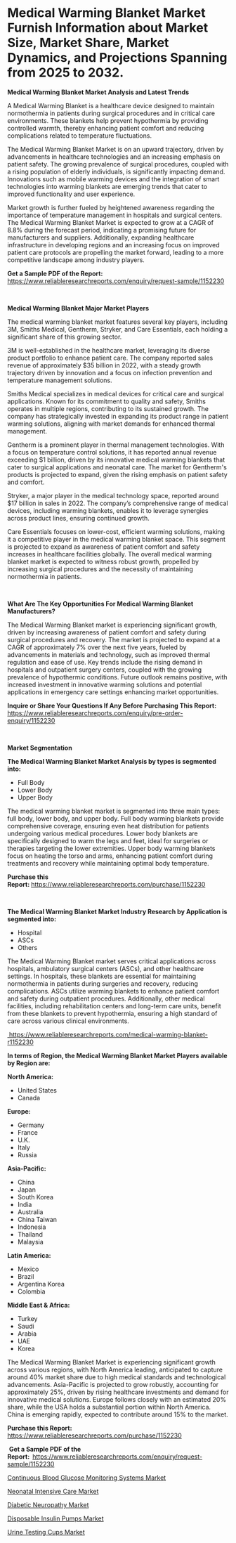 <p><h1>Medical Warming Blanket Market Furnish Information about Market Size, Market Share, Market Dynamics, and Projections Spanning from 2025 to 2032.</h1></p><p><strong>Medical Warming Blanket Market Analysis and Latest Trends</strong></p>
<p><p>A Medical Warming Blanket is a healthcare device designed to maintain normothermia in patients during surgical procedures and in critical care environments. These blankets help prevent hypothermia by providing controlled warmth, thereby enhancing patient comfort and reducing complications related to temperature fluctuations.</p><p>The Medical Warming Blanket Market is on an upward trajectory, driven by advancements in healthcare technologies and an increasing emphasis on patient safety. The growing prevalence of surgical procedures, coupled with a rising population of elderly individuals, is significantly impacting demand. Innovations such as mobile warming devices and the integration of smart technologies into warming blankets are emerging trends that cater to improved functionality and user experience.</p><p>Market growth is further fueled by heightened awareness regarding the importance of temperature management in hospitals and surgical centers. The Medical Warming Blanket Market is expected to grow at a CAGR of 8.8% during the forecast period, indicating a promising future for manufacturers and suppliers. Additionally, expanding healthcare infrastructure in developing regions and an increasing focus on improved patient care protocols are propelling the market forward, leading to a more competitive landscape among industry players.</p></p>
<p><strong>Get a Sample PDF of the Report:&nbsp;</strong> <a href="https://www.reliableresearchreports.com/enquiry/request-sample/1152230?utm_campaign=120&utm_medium=2&utm_source=Github&utm_content=ia&utm_term=03032025&utm_id=medical-warming-blanket">https://www.reliableresearchreports.com/enquiry/request-sample/1152230</a></p>
<p>&nbsp;</p>
<p><strong>Medical Warming Blanket Major Market Players</strong></p>
<p><p>The medical warming blanket market features several key players, including 3M, Smiths Medical, Gentherm, Stryker, and Care Essentials, each holding a significant share of this growing sector.</p><p>3M is well-established in the healthcare market, leveraging its diverse product portfolio to enhance patient care. The company reported sales revenue of approximately $35 billion in 2022, with a steady growth trajectory driven by innovation and a focus on infection prevention and temperature management solutions.</p><p>Smiths Medical specializes in medical devices for critical care and surgical applications. Known for its commitment to quality and safety, Smiths operates in multiple regions, contributing to its sustained growth. The company has strategically invested in expanding its product range in patient warming solutions, aligning with market demands for enhanced thermal management.</p><p>Gentherm is a prominent player in thermal management technologies. With a focus on temperature control solutions, it has reported annual revenue exceeding $1 billion, driven by its innovative medical warming blankets that cater to surgical applications and neonatal care. The market for Gentherm's products is projected to expand, given the rising emphasis on patient safety and comfort.</p><p>Stryker, a major player in the medical technology space, reported around $17 billion in sales in 2022. The company’s comprehensive range of medical devices, including warming blankets, enables it to leverage synergies across product lines, ensuring continued growth.</p><p>Care Essentials focuses on lower-cost, efficient warming solutions, making it a competitive player in the medical warming blanket space. This segment is projected to expand as awareness of patient comfort and safety increases in healthcare facilities globally. The overall medical warming blanket market is expected to witness robust growth, propelled by increasing surgical procedures and the necessity of maintaining normothermia in patients.</p></p>
<p>&nbsp;</p>
<p><strong>What Are The Key Opportunities For Medical Warming Blanket Manufacturers?</strong></p>
<p><p>The Medical Warming Blanket market is experiencing significant growth, driven by increasing awareness of patient comfort and safety during surgical procedures and recovery. The market is projected to expand at a CAGR of approximately 7% over the next five years, fueled by advancements in materials and technology, such as improved thermal regulation and ease of use. Key trends include the rising demand in hospitals and outpatient surgery centers, coupled with the growing prevalence of hypothermic conditions. Future outlook remains positive, with increased investment in innovative warming solutions and potential applications in emergency care settings enhancing market opportunities.</p></p>
<p><strong>Inquire or Share Your Questions If Any Before Purchasing This Report:</strong> <a href="https://www.reliableresearchreports.com/enquiry/pre-order-enquiry/1152230?utm_campaign=120&utm_medium=2&utm_source=Github&utm_content=ia&utm_term=03032025&utm_id=medical-warming-blanket">https://www.reliableresearchreports.com/enquiry/pre-order-enquiry/1152230</a></p>
<p>&nbsp;</p>
<p><strong>Market Segmentation</strong></p>
<p><strong>The Medical Warming Blanket Market Analysis by types is segmented into:</strong></p>
<p><ul><li>Full Body</li><li>Lower Body</li><li>Upper Body</li></ul></p>
<p><p>The medical warming blanket market is segmented into three main types: full body, lower body, and upper body. Full body warming blankets provide comprehensive coverage, ensuring even heat distribution for patients undergoing various medical procedures. Lower body blankets are specifically designed to warm the legs and feet, ideal for surgeries or therapies targeting the lower extremities. Upper body warming blankets focus on heating the torso and arms, enhancing patient comfort during treatments and recovery while maintaining optimal body temperature.</p></p>
<p><strong>Purchase this Report:&nbsp;</strong><a href="https://www.reliableresearchreports.com/purchase/1152230?utm_campaign=120&utm_medium=2&utm_source=Github&utm_content=ia&utm_term=03032025&utm_id=medical-warming-blanket">https://www.reliableresearchreports.com/purchase/1152230</a></p>
<p>&nbsp;</p>
<p><strong>The Medical Warming Blanket Market Industry Research by Application is segmented into:</strong></p>
<p><ul><li>Hospital</li><li>ASCs</li><li>Others</li></ul></p>
<p><p>The Medical Warming Blanket market serves critical applications across hospitals, ambulatory surgical centers (ASCs), and other healthcare settings. In hospitals, these blankets are essential for maintaining normothermia in patients during surgeries and recovery, reducing complications. ASCs utilize warming blankets to enhance patient comfort and safety during outpatient procedures. Additionally, other medical facilities, including rehabilitation centers and long-term care units, benefit from these blankets to prevent hypothermia, ensuring a high standard of care across various clinical environments.</p></p>
<p><a href="https://www.reliableresearchreports.com/medical-warming-blanket-r1152230?utm_campaign=120&utm_medium=2&utm_source=Github&utm_content=ia&utm_term=03032025&utm_id=medical-warming-blanket">&nbsp;https://www.reliableresearchreports.com/medical-warming-blanket-r1152230</a></p>
<p><strong>In terms of Region, the Medical Warming Blanket Market Players available by Region are:</strong></p>
<p>
    <p> <strong> North America: </strong>
        <ul>
            <li>United States</li>
            <li>Canada</li>
        </ul>
        </p> 
    <p> <strong> Europe: </strong>
        <ul>
            <li>Germany</li>
            <li>France</li>
            <li>U.K.</li>
            <li>Italy</li>
            <li>Russia</li>
        </ul>
        </p> 
    <p> <strong> Asia-Pacific: </strong>
        <ul>
            <li>China</li>
            <li>Japan</li>
            <li>South Korea</li>
            <li>India</li>
            <li>Australia</li>
            <li>China Taiwan</li>
            <li>Indonesia</li>
            <li>Thailand</li>
            <li>Malaysia</li>
        </ul>
        </p> 
    <p> <strong> Latin America: </strong>
        <ul>
            <li>Mexico</li>
            <li>Brazil</li>
            <li>Argentina Korea</li>
            <li>Colombia</li>
        </ul>
        </p> 
    <p> <strong> Middle East & Africa: </strong>
        <ul>
            <li>Turkey</li>
            <li>Saudi</li>
            <li>Arabia</li>
            <li>UAE</li>
            <li>Korea</li>
        </ul>
    </p>
    </p>
<p><p>The Medical Warming Blanket Market is experiencing significant growth across various regions, with North America leading, anticipated to capture around 40% market share due to high medical standards and technological advancements. Asia-Pacific is projected to grow robustly, accounting for approximately 25%, driven by rising healthcare investments and demand for innovative medical solutions. Europe follows closely with an estimated 20% share, while the USA holds a substantial portion within North America. China is emerging rapidly, expected to contribute around 15% to the market.</p></p>
<p><strong>Purchase this Report: </strong><a href="https://www.reliableresearchreports.com/purchase/1152230?utm_campaign=120&utm_medium=2&utm_source=Github&utm_content=ia&utm_term=03032025&utm_id=medical-warming-blanket">https://www.reliableresearchreports.com/purchase/1152230</a></p>
<p>&nbsp;<strong>Get a Sample PDF of the Report:&nbsp;&nbsp;</strong><a href="https://www.reliableresearchreports.com/enquiry/request-sample/1152230?utm_campaign=120&utm_medium=2&utm_source=Github&utm_content=ia&utm_term=03032025&utm_id=medical-warming-blanket">https://www.reliableresearchreports.com/enquiry/request-sample/1152230</a></p>
<p><strong></strong></p>
<p><p><a href="https://github.com/genayziben/Market-Research-Report-List-1/blob/main/continuous-blood-glucose-monitoring-systems-market.md?utm_campaign=120&utm_medium=2&utm_source=Github&utm_content=ia&utm_term=03032025&utm_id=medical-warming-blanket">Continuous Blood Glucose Monitoring Systems Market</a></p><p><a href="https://github.com/saklpelzami95/Market-Research-Report-List-1/blob/main/neonatal-intensive-care-market.md?utm_campaign=120&utm_medium=2&utm_source=Github&utm_content=ia&utm_term=03032025&utm_id=medical-warming-blanket">Neonatal Intensive Care Market</a></p><p><a href="https://github.com/beroxiluwaya/Market-Research-Report-List-1/blob/main/diabetic-neuropathy-market.md?utm_campaign=120&utm_medium=2&utm_source=Github&utm_content=ia&utm_term=03032025&utm_id=medical-warming-blanket">Diabetic Neuropathy Market</a></p><p><a href="https://github.com/kalsirollija/Market-Research-Report-List-1/blob/main/disposable-insulin-pumps-market.md?utm_campaign=120&utm_medium=2&utm_source=Github&utm_content=ia&utm_term=03032025&utm_id=medical-warming-blanket">Disposable Insulin Pumps Market</a></p><p><a href="https://github.com/meuskocov/Market-Research-Report-List-1/blob/main/urine-testing-cups-market.md?utm_campaign=120&utm_medium=2&utm_source=Github&utm_content=ia&utm_term=03032025&utm_id=medical-warming-blanket">Urine Testing Cups Market</a></p></p>